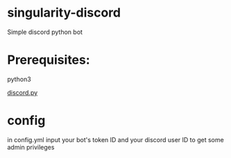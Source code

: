 # singularity-discord
Simple discord python bot

# Prerequisites:
python3

[discord.py](https://github.com/Rapptz/discord.py)

# config
in config.yml input your bot's token ID and your discord user ID to get some admin privileges
